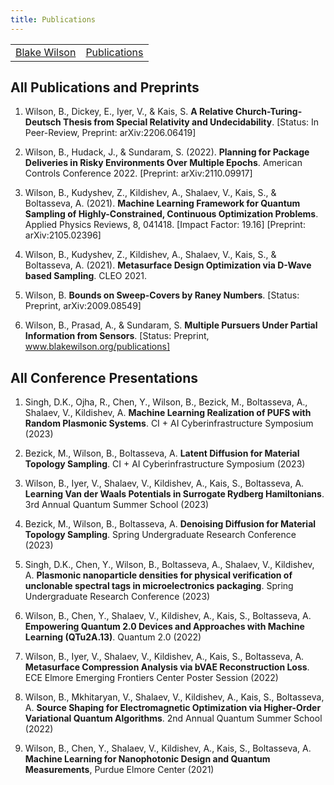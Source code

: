 ```yaml
---
title: Publications
---
```

<link href="/css/site.css" rel="stylesheet"></link>


<div class="nav-table">
  <table> 
    <tr>
      <td><a href="/index.html">Blake Wilson</a></td>
      <td><a href="/pages/pubs/pubs.html" class="active">Publications</a></td>
    </tr>
  </table>
</div>


## All Publications and Preprints

1. Wilson, B., Dickey, E., Iyer, V., & Kais, S. **A Relative Church-Turing-Deutsch Thesis from Special Relativity and Undecidability**. [Status: In Peer-Review, Preprint: arXiv:2206.06419]

2. Wilson, B., Hudack, J., & Sundaram, S. (2022). **Planning for Package Deliveries in Risky Environments Over Multiple Epochs**. American Controls Conference 2022. [Preprint: arXiv:2110.09917]

3. Wilson, B., Kudyshev, Z., Kildishev, A., Shalaev, V., Kais, S., & Boltasseva, A. (2021). **Machine Learning Framework for Quantum Sampling of Highly-Constrained, Continuous Optimization Problems**. Applied Physics Reviews, 8, 041418. [Impact Factor: 19.16] [Preprint: arXiv:2105.02396]

4. Wilson, B., Kudyshev, Z., Kildishev, A., Shalaev, V., Kais, S., & Boltasseva, A. (2021). **Metasurface Design Optimization via D-Wave based Sampling**. CLEO 2021.

5. Wilson, B. **Bounds on Sweep-Covers by Raney Numbers**. [Status: Preprint, arXiv:2009.08549]

6. Wilson, B., Prasad, A., & Sundaram, S. **Multiple Pursuers Under Partial Information from Sensors**. [Status: Preprint, www.blakewilson.org/publications]

## All Conference Presentations

1. Singh, D.K., Ojha, R., Chen, Y., Wilson, B., Bezick, M., Boltasseva, A., Shalaev, V., Kildishev, A. **Machine Learning Realization of PUFS with Random Plasmonic Systems**. CI + AI Cyberinfrastructure Symposium (2023)

2. Bezick, M., Wilson, B., Boltasseva, A. **Latent Diffusion for Material Topology Sampling**. CI + AI Cyberinfrastructure Symposium (2023)

3. Wilson, B., Iyer, V., Shalaev, V., Kildishev, A., Kais, S., Boltasseva, A. **Learning Van der Waals Potentials in Surrogate Rydberg Hamiltonians**. 3rd Annual Quantum Summer School (2023)

4. Bezick, M., Wilson, B., Boltasseva, A. **Denoising Diffusion for Material Topology Sampling**. Spring Undergraduate Research Conference (2023)

5. Singh, D.K., Chen, Y., Wilson, B., Boltasseva, A., Shalaev, V., Kildishev, A. **Plasmonic nanoparticle densities for physical verification of unclonable spectral tags in microelectronics packaging**. Spring Undergraduate Research Conference (2023)

6. Wilson, B., Chen, Y., Shalaev, V., Kildishev, A., Kais, S., Boltasseva, A. **Empowering Quantum 2.0 Devices and Approaches with Machine Learning (QTu2A.13)**. Quantum 2.0 (2022)

8. Wilson, B., Iyer, V., Shalaev, V., Kildishev, A., Kais, S., Boltasseva, A. **Metasurface Compression Analysis via bVAE Reconstruction Loss**. ECE Elmore Emerging Frontiers Center Poster Session (2022)

10. Wilson, B., Mkhitaryan, V., Shalaev, V., Kildishev, A., Kais, S., Boltasseva, A. **Source Shaping for Electromagnetic Optimization via Higher-Order Variational Quantum Algorithms**. 2nd Annual Quantum Summer School (2022)  

11. Wilson, B., Chen, Y., Shalaev, V., Kildishev, A., Kais, S., Boltasseva, A. **Machine Learning for Nanophotonic Design and Quantum Measurements**, Purdue Elmore Center (2021)
